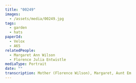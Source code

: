 ```yaml
---
title: "00249"
images:
  - /assets/media/00249.jpg
tags:
  - garden
  - hats
paperId:
  - Velox
  - A65
relatedPeople:
  - Margaret Ann Wilson
  - Florence Julia Entwistle
mediaType: Portrait
date: ""
transcription: Mother (Florence Wilson), Margaret, Aunt Em
---
```

